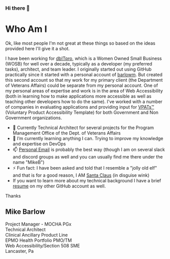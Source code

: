 ### Hi there 👋

<!--
**michael-barlow3/michael-barlow3** is a ✨ _special_ ✨ repository because its `README.md` (this file) appears on your GitHub profile.

Here are some ideas to get you started:

- 🔭 I’m currently working on ...
- 🌱 I’m currently learning ...
- 👯 I’m looking to collaborate on ...
- 🤔 I’m looking for help with ...
- 💬 Ask me about ...
- 📫 How to reach me: ...
- 😄 Pronouns: ...
- ⚡ Fun fact: ...
-->

# Who Am I
Ok, like most people I'm not great at these things so based on the ideas provided here I'll give it a shot.

I have been working for [dbITpro](dbitpro.com), which is a Women Owned Small Business (WOSB) for well over a decade, typically as a developer (my preferred tasks), architect, and team leader. I originally started out using GitHub practically since it started with a personal account of [barlowm](https://github.com/barlowm). But created this second account so that my work for my primary client (the Department of Veterans Affairs) could be separate from my personal account.
One of my personal areas of expertise and work is in the area of Web Accessibility (both in learning how to make applications more accessible as well as teaching other developers how to do the same). I've worked with a number of companies in evaluating applications and providing input for [VPATs™](https://www.itic.org/policy/accessibility/vpat) (Voluntary Product Accessibility Template) for both Government and Non Government organizations.

- 🔭 Currently Technical Architect for several projects for the Program Management Office of the Dept. of Veterans Affairs
- 🌱 I’m currently learning anything I can. Trying to improve my knowledge and expertise on DevOps
- 📫 [Personal Email](mailto:barlowm@gmail.com?subject=Read%20your%20GitHub%20profile...&body=and%20would%20like%20to%20discuss%20something%20with%20you...) is probably the best way (though I am on several slack and discord groups as well and you can usually find me there under the name "MikeB")
- ⚡ Fun fact: I have been asked and told that I resemble a "jolly old elf" and that is for a good reason, I AM [Santa Claus](https://raw.githubusercontent.com/barlowm/barlowm/master/images/SantaProfilePicSML.jpg) (in disguise wink)
- If you want to learn more about my technical background I have a brief [resume](https://github.com/barlowm/barlowm/blob/master/m.barlow-resume.pdf) on my other GitHub account as well.

Thanks

## Mike Barlow
<div>Project Manager - MOCHA PGx</div>
<div>Technical Architect</div>
<div>Clinical Ancillary Product Line</div>
<div>EPMO Health Portfolio PMO/TM</div>
<div>Web Accessibility/Section 508 SME</div>
<div>Lancaster, Pa</div>








